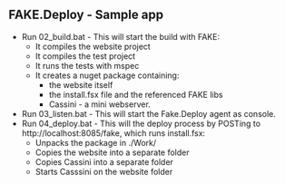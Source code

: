 ## FAKE.Deploy - Sample app

* Run 02_build.bat - This will start the build with FAKE:
	* It compiles the website project
	* It compiles the test project
	* It runs the tests with mspec
	* It creates a nuget package containing:
		* the website itself
		* the install.fsx file and the referenced FAKE libs
		* Cassini - a mini webserver.
* Run 03_listen.bat - This will start the Fake.Deploy agent as console.
* Run 04_deploy.bat - This will the deploy process by POSTing to http://localhost:8085/fake, which runs install.fsx:
	* Unpacks the package in ./Work/
	* Copies the website into a separate folder
	* Copies Cassini into a separate folder
	* Starts Casssini on the website folder